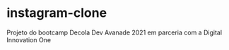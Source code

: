 # instagram-clone
Projeto do bootcamp Decola Dev Avanade 2021 em parceria com a Digital Innovation One
